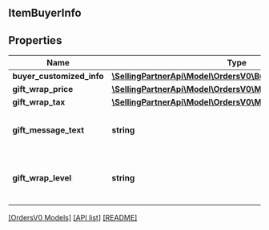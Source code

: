 ## ItemBuyerInfo

## Properties

Name | Type | Description | Notes
------------ | ------------- | ------------- | -------------
**buyer_customized_info** | [**\SellingPartnerApi\Model\OrdersV0\BuyerCustomizedInfoDetail**](BuyerCustomizedInfoDetail.md) |  | [optional]
**gift_wrap_price** | [**\SellingPartnerApi\Model\OrdersV0\Money**](Money.md) |  | [optional]
**gift_wrap_tax** | [**\SellingPartnerApi\Model\OrdersV0\Money**](Money.md) |  | [optional]
**gift_message_text** | **string** | A gift message provided by the buyer. | [optional]
**gift_wrap_level** | **string** | The gift wrap level specified by the buyer. | [optional]

[[OrdersV0 Models]](../) [[API list]](../../Api) [[README]](../../../README.md)
